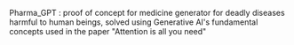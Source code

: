 Pharma_GPT : proof of concept for medicine generator for deadly diseases harmful to human beings, solved using Generative AI's fundamental concepts used in the paper "Attention is all you need"
